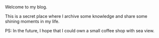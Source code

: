 Welcome to my blog.

This is a secret place where I archive some knowledge and share some shining moments in my life.

PS: In the future, I hope that I could own a small coffee shop with sea view. 

